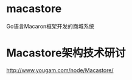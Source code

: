 macastore
=========

Go语言Macaron框架开发的商城系统


Macastore架构技术研讨
===

http://www.yougam.com/node/Macastore/
